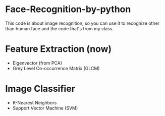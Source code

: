 # Face-Recognition-by-python
This code is about image recognition, so you can use it to recognize other than human face and the code that's from my class.

# Feature Extraction (now)
  - Eigenvector (from PCA)
  - Grey Level Co-occurrence Matrix (GLCM)

# Image Classifier
  - K-Nearest Neighbors
  - Support Vector Machine (SVM)
